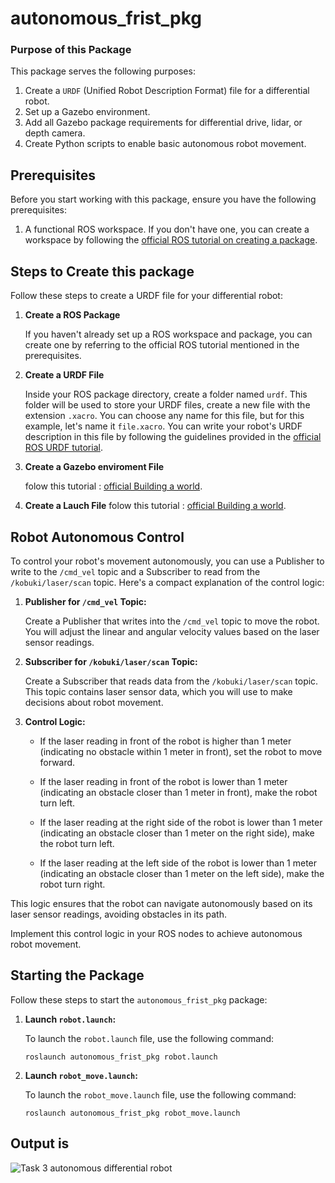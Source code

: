 # autonomous_frist_pkg

### Purpose of this Package

This package serves the following purposes:

1. Create a `URDF` (Unified Robot Description Format) file for a differential robot.
2. Set up a Gazebo environment.
3. Add all Gazebo package requirements for differential drive, lidar, or depth camera.
4. Create Python scripts to enable basic autonomous robot movement.

## Prerequisites

Before you start working with this package, ensure you have the following prerequisites:

1. A functional ROS workspace. If you don't have one, you can create a workspace by following the [official ROS tutorial on creating a package](http://wiki.ros.org/ROS/Tutorials/CreatingPackage).

## Steps to Create this package

Follow these steps to create a URDF file for your differential robot:

1. **Create a ROS Package**

   If you haven't already set up a ROS workspace and package, you can create one by referring to the official ROS tutorial mentioned in the prerequisites.

2. **Create a URDF File**

   Inside your ROS package directory, create a folder named `urdf`. This folder will be used to store your URDF files, create a new file with the extension `.xacro`. You can choose any name for this file, but for this example, let's name it `file.xacro`. You can write your robot's URDF description in this file by following the guidelines provided in the [official ROS URDF tutorial](http://wiki.ros.org/urdf/Tutorials).

3. **Create a Gazebo enviroment File**

    folow this tutorial :
    [official Building a world](http://classic.gazebosim.org/tutorials?tut=build_world&cat=build_world).

4. **Create a Lauch File**
    folow this tutorial :
    [official Building a world](hhttp://classic.gazebosim.org/tutorials?tut=ros_roslaunch).

## Robot Autonomous Control

To control your robot's movement autonomously, you can use a Publisher to write to the `/cmd_vel` topic and a Subscriber to read from the `/kobuki/laser/scan` topic. Here's a compact explanation of the control logic:

1. **Publisher for `/cmd_vel` Topic:**

   Create a Publisher that writes into the `/cmd_vel` topic to move the robot. You will adjust the linear and angular velocity values based on the laser sensor readings.

2. **Subscriber for `/kobuki/laser/scan` Topic:**

   Create a Subscriber that reads data from the `/kobuki/laser/scan` topic. This topic contains laser sensor data, which you will use to make decisions about robot movement.

3. **Control Logic:**

   - If the laser reading in front of the robot is higher than 1 meter (indicating no obstacle within 1 meter in front), set the robot to move forward.
   
   - If the laser reading in front of the robot is lower than 1 meter (indicating an obstacle closer than 1 meter in front), make the robot turn left.
   
   - If the laser reading at the right side of the robot is lower than 1 meter (indicating an obstacle closer than 1 meter on the right side), make the robot turn left.
   
   - If the laser reading at the left side of the robot is lower than 1 meter (indicating an obstacle closer than 1 meter on the left side), make the robot turn right.

This logic ensures that the robot can navigate autonomously based on its laser sensor readings, avoiding obstacles in its path.

Implement this control logic in your ROS nodes to achieve autonomous robot movement.

## Starting the Package

Follow these steps to start the `autonomous_frist_pkg` package:

1. **Launch `robot.launch`:**

   To launch the `robot.launch` file, use the following command:

   ```shell
   roslaunch autonomous_frist_pkg robot.launch
1. **Launch `robot_move.launch`:**

   To launch the `robot_move.launch` file, use the following command:

   ```shell
   roslaunch autonomous_frist_pkg robot_move.launch

## Output is 

![Task 3 autonomous differential robot](https://github.com/Ahmed-M0ataz/autonomous_frist_pkg/media/mobile_robot.gif)


